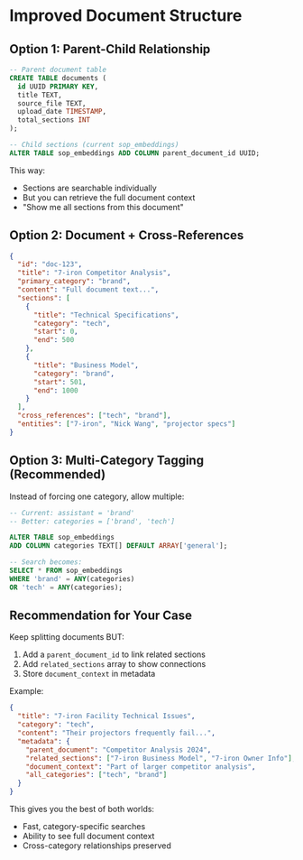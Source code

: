 # Improved Document Structure

## Option 1: Parent-Child Relationship
```sql
-- Parent document table
CREATE TABLE documents (
  id UUID PRIMARY KEY,
  title TEXT,
  source_file TEXT,
  upload_date TIMESTAMP,
  total_sections INT
);

-- Child sections (current sop_embeddings)
ALTER TABLE sop_embeddings ADD COLUMN parent_document_id UUID;
```

This way:
- Sections are searchable individually
- But you can retrieve the full document context
- "Show me all sections from this document"

## Option 2: Document + Cross-References
```json
{
  "id": "doc-123",
  "title": "7-iron Competitor Analysis",
  "primary_category": "brand",
  "content": "Full document text...",
  "sections": [
    {
      "title": "Technical Specifications",
      "category": "tech",
      "start": 0,
      "end": 500
    },
    {
      "title": "Business Model", 
      "category": "brand",
      "start": 501,
      "end": 1000
    }
  ],
  "cross_references": ["tech", "brand"],
  "entities": ["7-iron", "Nick Wang", "projector specs"]
}
```

## Option 3: Multi-Category Tagging (Recommended)
Instead of forcing one category, allow multiple:

```sql
-- Current: assistant = 'brand'
-- Better: categories = ['brand', 'tech']

ALTER TABLE sop_embeddings 
ADD COLUMN categories TEXT[] DEFAULT ARRAY['general'];

-- Search becomes:
SELECT * FROM sop_embeddings
WHERE 'brand' = ANY(categories)
OR 'tech' = ANY(categories);
```

## Recommendation for Your Case

Keep splitting documents BUT:
1. Add a `parent_document_id` to link related sections
2. Add `related_sections` array to show connections
3. Store `document_context` in metadata

Example:
```json
{
  "title": "7-iron Facility Technical Issues",
  "category": "tech",
  "content": "Their projectors frequently fail...",
  "metadata": {
    "parent_document": "Competitor Analysis 2024",
    "related_sections": ["7-iron Business Model", "7-iron Owner Info"],
    "document_context": "Part of larger competitor analysis",
    "all_categories": ["tech", "brand"]
  }
}
```

This gives you the best of both worlds:
- Fast, category-specific searches
- Ability to see full document context
- Cross-category relationships preserved